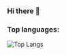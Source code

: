 ### Hi there 👋

### Top languages:

![Top Langs](https://github-readme-stats.vercel.app/api/top-langs/?username=tattrung15&theme=radical)
